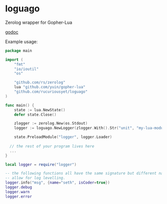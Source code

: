 # loguago
Zerolog wrapper for Gopher-Lua

[godoc](https://godoc.org/github.com/rucuriousyet/loguago)

Example usage:
```go
package main

import (
	"fmt"
	"io/ioutil"
	"os"

	"github.com/rs/zerolog"
	lua "github.com/yuin/gopher-lua"
	"github.com/rucuriousyet/loguago"
)

func main() {
	state := lua.NewState()
	defer state.Close()

	zlogger := zerolog.New(os.Stdout)
	logger := loguago.NewLogger(zlogger.With().Str("unit", "my-lua-module").Logger())

	state.PreloadModule("logger", logger.Loader)
  
  // the rest of your program lives here
  ...
}
```

```lua
local logger = require("logger")

-- the following functions all have the same signature but different names to
-- allow for log levelling.
logger.info("msg", {name="seth", isCoder=true})
logger.debug
logger.warn
logger.error
```
